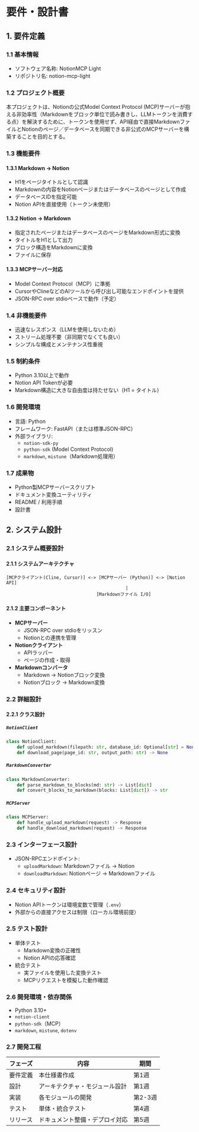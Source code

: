 
# 要件・設計書

## 1. 要件定義

### 1.1 基本情報
- ソフトウェア名称: NotionMCP Light
- リポジトリ名: notion-mcp-light

### 1.2 プロジェクト概要

本プロジェクトは、Notionの公式Model Context Protocol (MCP)サーバーが抱える非効率性（Markdownをブロック単位で読み書きし、LLMトークンを消費する点）を解決するために、トークンを使用せず、API経由で直接MarkdownファイルとNotionのページ／データベースを同期できる非公式のMCPサーバーを構築することを目的とする。

### 1.3 機能要件

#### 1.3.1 Markdown → Notion
- H1をページタイトルとして認識
- Markdownの内容をNotionページまたはデータベースのページとして作成
- データベースIDを指定可能
- Notion APIを直接使用（トークン未使用）

#### 1.3.2 Notion → Markdown
- 指定されたページまたはデータベースのページをMarkdown形式に変換
- タイトルをH1として出力
- ブロック構造をMarkdownに変換
- ファイルに保存

#### 1.3.3 MCPサーバー対応
- Model Context Protocol（MCP）に準拠
- CursorやClineなどのAIツールから呼び出し可能なエンドポイントを提供
- JSON-RPC over stdioベースで動作（予定）

### 1.4 非機能要件

- 迅速なレスポンス（LLMを使用しないため）
- ストリーム処理不要（非同期でなくても良い）
- シンプルな構成とメンテナンス性重視

### 1.5 制約条件

- Python 3.10以上で動作
- Notion API Tokenが必要
- Markdown構造に大きな自由度は持たせない（H1 = タイトル）

### 1.6 開発環境

- 言語: Python
- フレームワーク: FastAPI（または標準JSON-RPC）
- 外部ライブラリ:
  - `notion-sdk-py`
  - `python-sdk` (Model Context Protocol)
  - `markdown`, `mistune`（Markdown処理用）

### 1.7 成果物

- Python製MCPサーバースクリプト
- ドキュメント変換ユーティリティ
- README / 利用手順
- 設計書

## 2. システム設計

### 2.1 システム概要設計

#### 2.1.1 システムアーキテクチャ
```
[MCPクライアント(Cline, Cursor)] <-> [MCPサーバー (Python)] <-> [Notion API]
                                             |
                                  [Markdownファイル I/O]
```

#### 2.1.2 主要コンポーネント
- **MCPサーバー**
  - JSON-RPC over stdioをリッスン
  - Notionとの連携を管理
- **Notionクライアント**
  - APIラッパー
  - ページの作成・取得
- **Markdownコンバータ**
  - Markdown → Notionブロック変換
  - Notionブロック → Markdown変換

### 2.2 詳細設計

#### 2.2.1 クラス設計

##### `NotionClient`
```python
class NotionClient:
    def upload_markdown(filepath: str, database_id: Optional[str] = None, page_id: Optional[str] = None) -> str
    def download_page(page_id: str, output_path: str) -> None
```

##### `MarkdownConverter`
```python
class MarkdownConverter:
    def parse_markdown_to_blocks(md: str) -> List[dict]
    def convert_blocks_to_markdown(blocks: List[dict]) -> str
```

##### `MCPServer`
```python
class MCPServer:
    def handle_upload_markdown(request) -> Response
    def handle_download_markdown(request) -> Response
```

### 2.3 インターフェース設計

- JSON-RPCエンドポイント:
  - `uploadMarkdown`: Markdownファイル → Notion
  - `downloadMarkdown`: Notionページ → Markdownファイル

### 2.4 セキュリティ設計

- Notion APIトークンは環境変数で管理（`.env`）
- 外部からの直接アクセスは制限（ローカル環境前提）

### 2.5 テスト設計

- 単体テスト
  - Markdown変換の正確性
  - Notion APIの応答確認
- 統合テスト
  - 実ファイルを使用した変換テスト
  - MCPリクエストを模擬した動作確認

### 2.6 開発環境・依存関係

- Python 3.10+
- `notion-client`
- `python-sdk`（MCP）
- `markdown`, `mistune`, `dotenv`

### 2.7 開発工程

| フェーズ | 内容 | 期間 |
|---------|------|------|
| 要件定義 | 本仕様書作成 | 第1週 |
| 設計 | アーキテクチャ・モジュール設計 | 第1週 |
| 実装 | 各モジュールの開発 | 第2-3週 |
| テスト | 単体・統合テスト | 第4週 |
| リリース | ドキュメント整備・デプロイ対応 | 第5週 |

